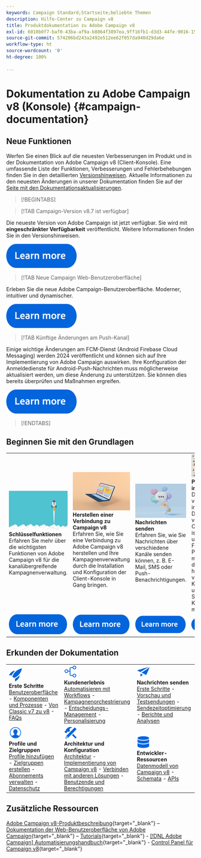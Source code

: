 ```yaml
---
keywords: Campaign Standard;Startseite;beliebte Themen
description: Hilfe-Center zu Campaign v8
title: Produktdokumentation zu Adobe Campaign v8
exl-id: 6010b0f7-baf0-43ba-af9a-b8864f3897ea,9ff16fb1-d3d3-44fe-9016-15abffdbc74e
source-git-commit: 574206bd243a2492e512ee62f057da940d29da6e
workflow-type: ht
source-wordcount: '0'
ht-degree: 100%

---
```


# Dokumentation zu Adobe Campaign v8 (Konsole) {#campaign-documentation}

## Neue Funktionen

Werfen Sie einen Blick auf die neuesten Verbesserungen im Produkt und in der Dokumentation von Adobe Campaign v8 (Client-Konsole). Eine umfassende Liste der Funktionen, Verbesserungen und Fehlerbehebungen finden Sie in den detaillierten [Versionshinweisen](start/release-notes.md). Aktuelle Informationen zu den neuesten Änderungen in unserer Dokumentation finden Sie auf der [Seite mit den Dokumentationsaktualisierungen](start/documentation-updates.md).

>[!BEGINTABS]

>[!TAB Campaign-Version v8.7 ist verfügbar]

Die neueste Version von Adobe Campaign ist jetzt verfügbar. Sie wird mit **eingeschränkter Verfügbarkeit** veröffentlicht. Weitere Informationen finden Sie in den Versionshinweisen.

[![Bild](assets/do-not-localize/learn-more-button.svg)](start/release-notes.md)


>[!TAB Neue Campaign Web-Benutzeroberfläche]

Erleben Sie die neue Adobe Campaign-Benutzeroberfläche. Moderner, intuitiver und dynamischer.

[![Bild](assets/do-not-localize/learn-more-button.svg)](start/campaign-ui.md#ac-web-ui)


>[!TAB Künftige Änderungen am Push-Kanal]

Einige wichtige Änderungen am FCM-Dienst (Android Firebase Cloud Messaging) werden 2024 veröffentlicht und können sich auf Ihre Implementierung von Adobe Campaign auswirken. Ihre Konfiguration der Anmeldedienste für Android-Push-Nachrichten muss möglicherweise aktualisiert werden, um diese Änderung zu unterstützen. Sie können dies bereits überprüfen und Maßnahmen ergreifen.

[![Bild](assets/do-not-localize/learn-more-button.svg)](../technotes/upgrades/push-technote.md)



>[!ENDTABS]

## Beginnen Sie mit den Grundlagen

<table style="table-layout:fixed">
  <tr style="border: 0;">
    <td>
    <a href="start/whats-new.md"><img src="assets/do-not-localize/start-capabilities.png"></a>
    <div><strong>Schlüsselfunktionen</strong><br/>Erfahren Sie mehr über die wichtigsten Funktionen von Adobe Campaign v8 für die kanalübergreifende Kampagnenverwaltung.</div>
    </td>
    <td>
    <a href="start/connect.md"><img src="assets/do-not-localize/start-connect.jpeg"></a>
    <div><strong>Herstellen einer Verbindung zu Campaign v8</strong><br/>Erfahren Sie, wie Sie eine Verbindung zu Adobe Campaign v8 herstellen und Ihre Kampagnenverwaltung durch die Installation und Konfiguration der Client-Konsole in Gang bringen.</div><br/>
    </td>
    <td>
    <a href="start/create-message.md"><img src="assets/do-not-localize/start-send.jpeg"></a>
    <div><strong>Nachrichten senden</strong><br/>Erfahren Sie, wie Sie Nachrichten über verschiedene Kanäle senden können, z. B. E-Mail, SMS oder Push-Benachrichtigungen.
    </div></td>
    <td>
    <a href="audiences/create-profiles.md"><img src="assets/do-not-localize/start-profiles.png"></a>
    <div><strong>Profile importieren</strong><br/>Das Erstellen von Profilen in der Datenbank von Adobe Campaign v8 ist unkompliziert. Fügen Sie Profile manuell oder durch Importe hinzu, verfeinern Sie Kundendaten und passen Sie Kampagnen mühelos an.</div>
    </td>
  </tr>
  <tr style="border: 0;">
    <td align="center"><a href="start/whats-new.md"><img src="assets/do-not-localize/learn-more-button.svg"></a></td>
    <td align="center"><a href="start/connect.md"><img src="assets/do-not-localize/learn-more-button.svg"></a></td>
    <td align="center"><a href="start/create-message.md"><img src="assets/do-not-localize/learn-more-button.svg"></a></td>
    <td align="center"><a href="audiences/create-profiles.md"><img src="assets/do-not-localize/learn-more-button.svg"></a></td>
    </tr>
</table>

## Erkunden der Dokumentation

<table style="table-layout:auto">
  <tr style="border: 0;">
    <td>
      <img src="assets/do-not-localize/icon-start.svg" width="35px">
    <br/>
      <strong>Erste Schritte</strong><br/><a href="start/campaign-ui.md">Benutzeroberfläche</a> - <a href="start/ac-components.md">Komponenten und Prozesse</a> - <a href="start/v7-to-v8.md">Von Classic v7 zu v8</a> - <a href="start/campaign-faq.md">FAQs</a>
    </td>
    <td>
      <img src="assets/do-not-localize/icon-experience.svg" width="35px">
    <br/>
      <strong>Kundenerlebnis</strong><br/><a href="../automation/workflow/about-workflows.md" target="_blank">Automatisieren mit Workflows</a> - <a href="../automation/campaigns/set-up-campaigns.md" target="_blank">Kampagnenorchestrierung</a> - <a href="interaction/interaction.md">Entscheidungs-Management</a> - <a href="send/personalize.md">Personalisierung</a>
    </td>
    <td>
      <img src="assets/do-not-localize/icon-send.svg" width="35px">
    <br/>
      <strong>Nachrichten senden</strong><br/><a href="start/create-message.md">Erste Schritte</a> - <a href="send/preview-and-proof.md">Vorschau und Testsendungen</a> - <a href="send/predictive.md">Sendezeitoptimierung</a> - <a href="reporting/gs-reporting.md">Berichte und Analysen</a>
    </td>
  </tr>
  <tr style="border: 0;">
    <td>
      <img src="assets/do-not-localize/icon_profile-audience.svg" width="35px">
    <br/>
      <strong>Profile und Zielgruppen</strong><br/><a href="audiences/create-profiles.md">Profile hinzufügen</a> - <a href="audiences/create-audiences.md">Zielgruppen erstellen</a> - <a href="start/subscriptions.md">Abonnements verwalten</a> - <a href="start/privacy.md">Datenschutz</a>
    </td>
    <td>
      <img src="assets/do-not-localize/icon-configure.svg" width="35px">
    <br/>
      <strong>Architektur und Konfiguration</strong><br/><a href="architecture/architecture.md">Architektur</a> - <a href="start/implement.md">Implementierung von Campaign v8</a> - <a href="connect/integration.md">Verbinden mit anderen Lösungen</a> - <a href="start/gs-permissions.md">Benutzende und Berechtigungen</a>
    </td>
    <td>
      <img src="assets/do-not-localize/icon-dev.svg" width="35px">
    <br/>
      <strong>Entwickler-Ressourcen</strong><br/><a href="dev/datamodel.md">Datenmodell von Campaign v8</a> - <a href="dev/schemas.md">Schemata</a> - <a href="dev/api.md">APIs</a>
    </td>
  </tr>
</table>

## Zusätzliche Ressourcen

[Adobe Campaign v8-Produktbeschreibung](https://helpx.adobe.com/de/legal/product-descriptions/adobe-campaign-managed-cloud-services.html){target="_blank"} – [Dokumentation der Web-Benutzeroberfläche von Adobe Campaign](https://experienceleague.adobe.com/docs/campaign-web/v8/campaign-web-home.html?lang=de){target="_blank"} – [Tutorials](https://experienceleague.adobe.com/docs/campaign-learn/tutorials/overview.html?lang=de){target="_blank"} - [[!DNL Adobe Campaign] Automatisierungshandbuch](https://experienceleague.adobe.com/docs/campaign/automation/home.html?lang=de){target="_blank"} - [Control Panel für Campaign v8](https://experienceleague.adobe.com/docs/control-panel/using/discover-control-panel/key-features.html?lang=de){target="_blank"}

